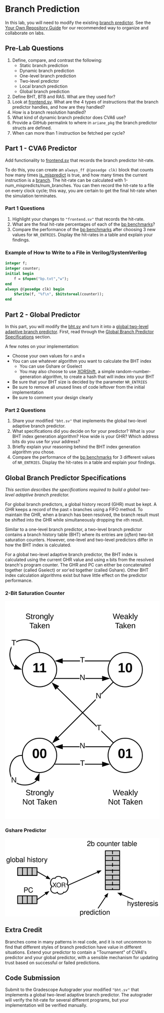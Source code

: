 
# Branch Prediction

In this lab, you will need to modify the existing [branch predictor](https://github.com/openhwgroup/cva6/blob/6deffb27d7f031341e33e84c422a19e39095aa6c/core/frontend/bht.sv). See the [Your Own Repository Guide](../guides/your-own-repo.md) for our recommended way to organize and collaborate on labs.

## Pre-Lab Questions

1. Define, compare, and contrast the following:
    * Static branch prediction
    * Dynamic branch prediction
    * One-level branch prediction
    * Two-level predictor
    * Local branch prediction
    * Global branch prediction
2. Define BHT, BTB and RAS. What are they used for?
3. Look at [frontend.sv](https://github.com/openhwgroup/cva6/blob/6deffb27d7f031341e33e84c422a19e39095aa6c/core/frontend/frontend.sv). What are the 4 types of instructions that the branch predictor handles, and how are they handled?
4. How is a branch resolution handled?
5. What kind of dynamic branch predictor does CVA6 use?
6. Provide a GitHub permalink to where in `ariane_pkg` the branch predictor structs are defined.
7. When can more than 1 instruction be fetched per cycle?

## Part 1 - CVA6 Predictor

Add functionality to [frontend.sv](https://github.com/openhwgroup/cva6/blob/6deffb27d7f031341e33e84c422a19e39095aa6c/core/frontend/frontend.sv) that records the branch predictor hit-rate.

To do this, you can create an `always_ff @(posedge clk)` block that counts how many times [is_mispredict](https://github.com/openhwgroup/cva6/blob/32abc1ccda15877936e7e383e0013a3da0a2b33c/core/frontend/frontend.sv#L248) is true, and how many times the current instruction is a [branch](https://github.com/openhwgroup/cva6/blob/32abc1ccda15877936e7e383e0013a3da0a2b33c/core/frontend/frontend.sv#L222). The hit-rate can be calculated with 1-num_mispredicts/num_branches. You can then record the hit-rate to a file on every clock cycle; this way, you are certain to get the final hit-rate when the simulation terminates.

### Part 1 Questions

1. Highlight your changes to `"frontend.sv"` that records the hit-rate.
2. What are the final hit-rate percentages of each of the [bp benchmarks](https://github.com/sifferman/labs-with-cva6/tree/main/programs/bp)?
3. Compare the performance of the [bp benchmarks](https://github.com/sifferman/labs-with-cva6/tree/main/programs/bp) after choosing 3 new values for `NR_ENTRIES`. Display the hit-rates in a table and explain your findings.

### Example of How to Write to a File in Verilog/SystemVerilog

```systemverilog
integer f;
integer counter;
initial begin
    f = $fopen("bp.txt","w");
end
always @(posedge clk) begin
    $fwrite(f, "%f\n", $bitstoreal(counter));
end
```

## Part 2 - Global Predictor

In this part, you will modify the [bht.sv](https://github.com/openhwgroup/cva6/blob/6deffb27d7f031341e33e84c422a19e39095aa6c/core/frontend/bht.sv) and turn it into a [global two-level adaptive branch predictor](https://en.wikipedia.org/wiki/Branch_predictor#Global_branch_prediction). First, read through the [Global Branch Predictor Specifications](#global-branch-predictor-specifications) section.

A few notes on your implementation:

* Choose your own values for `n` and `m`
* You can use whatever algorithm you want to calculate the BHT index
    * You can use Gshare or Gselect
    * You may also choose to use [XORShift](https://en.wikipedia.org/wiki/Xorshift), a simple random-number-generation algorithm, to create a hash that will index into your BHT
* Be sure that your BHT size is decided by the parameter `NR_ENTRIES`
* Be sure to remove all unused lines of code leftover from the initial implementation
* Be sure to comment your design clearly

### Part 2 Questions

1. Share your modified `"bht.sv"` that implements the global two-level adaptive branch predictor.
2. What specifications did you decide on for your predictor? What is your BHT index generation algorithm? How wide is your GHR? Which address bits do you use for your address?
3. Briefly explain your reasoning behind the BHT index generation algorithm you chose.
4. Compare the performance of the [bp benchmarks](https://github.com/sifferman/labs-with-cva6/tree/main/programs/bp) for 3 different values of `NR_ENTRIES`. Display the hit-rates in a table and explain your findings.

## Global Branch Predictor Specifications

*This section describes the specifications required to build a global two-level adaptive branch predictor.*

For global branch predictors, a global history record (GHR) must be kept. A GHR keeps a record of the past `n` branches using a FIFO method. To maintain the GHR, when a branch has been resolved, the branch result must be shifted into the GHR while simultaneously dropping the `n`th result.

Similar to a one-level branch predictor, a two-level branch predictor contains a branch history table (BHT) where its entries are (*often*) two-bit saturation counters. However, one-level and two-level predictors differ in how the BHT index is calculated.

For a global two-level adaptive branch predictor, the BHT index is calculated using the current GHR value and using `m` bits from the resolved branch's program counter. The GHR and PC can either be concatenated together (called Gselect) or xor'ed together (called Gshare). Other BHT index calculation algorithms exist but have little effect on the predictor performance.

### 2-Bit Saturation Counter

[![](./bp/2bc-fsm.svg)](https://docs.boom-core.org/en/latest/sections/branch-prediction/backing-predictor.html#the-two-bit-counter-tables)

### Gshare Predictor

[![](./bp/2bc-prediction.svg)](https://docs.boom-core.org/en/latest/sections/branch-prediction/backing-predictor.html#the-two-bit-counter-tables)

## Extra Credit

Branches come in many patterns in real code, and it is not uncommon to find that different styles of branch prediction have value in different situations. Extend your predictor to contain a "Tournament" of CVA6's predictor and your global predictor, with a sensible mechanism for updating trust based on successful or failed predictions.

## Code Submission

Submit to the Gradescope Autograder your modified `"bht.sv"` that implements a global two-level adaptive branch predictor. The autograder will verify the hit-rate for several different programs, but your implementation will be verified manually.
